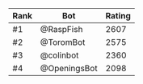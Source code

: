 Rank|Bot|Rating
---|---|---
#1|@RaspFish|2607
#2|@ToromBot|2575
#3|@colinbot|2360
#4|@OpeningsBot|2098
